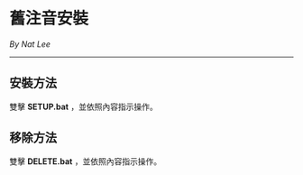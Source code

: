 # 舊注音安裝 

*By Nat Lee*

------

## 安裝方法

  雙擊 **SETUP.bat** ，並依照內容指示操作。

## 移除方法

  雙擊 **DELETE.bat** ，並依照內容指示操作。